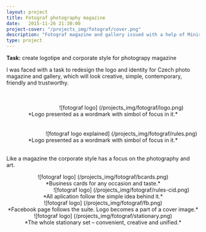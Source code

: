 ```yaml
---
layout: project
title: Fotograf photography magazine
date:   2015-11-26 21:30:00
project-cover: "/projects_img/fotograf/cover.png"
description: "Fotograf magazine and gallery issued with a help of Ministers of Culture of Czech Republic."
type: project
---
```


**Task:** create logotipe and corporate style for photograpy magazine
</br>

I was faced with a task to redesign the logo and identity for Czech photo magazine and gallery, which will look creative, simple, contemporary, friendly and trustworthy.
</br>
</br>
</br>
<center style="width:600px;">![fotograf logo] (/projects_img/fotograf/logo.png)</center>

<center>*Logo presented as a wordmark with simbol of focus in it.*</center>
</br>
</br>

<center style="width:600px;">![fotograf logo explained] (/projects_img/fotograf/rules.png)</center>

<center>*Logo presented as a wordmark with simbol of focus in it.*</center>

</br>


Like a magazine the corporate style has a focus on the photography and art.

<center>![fotograf logo] (/projects_img/fotograf/bcards.png)</center>

<center>*Business cards for any occasion and taste.*</center>

<center style="width:600px;">![fotograf logo] (/projects_img/fotograf/rules-cid.png)</center>

<center>*All aplication follow the simple idea behind it.*</center>

<center>![fotograf logo] (/projects_img/fotograf/fb.png)</center>

<center>*Facebook page follows the suite. Logo becomes a part of a cover image.*</center>


<center>![fotograf logo] (/projects_img/fotograf/stationary.png)</center>

<center>*The whole stationary set – convenient, creative and unified.*</center>








